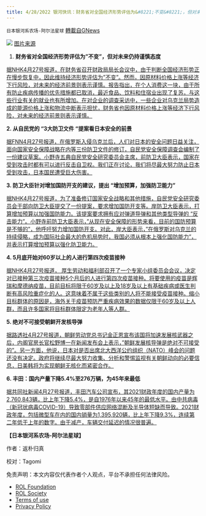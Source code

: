 ```yaml
---
title: 4/28/2022 银河快讯：财务省对全国经济形势评估为&#8221;不变&#8221;，但对未来仍持谨慎态度；从自民党的 &#8220;3大防卫文件 &#8220;提案看日本安全的前景
---
```

`日本银河系农场-阿尔法星球` [轉載自GNews](https://gnews.org/zh-hans/2427940/)

![](https://assets.gnews.org/wp-content/uploads/2022/04/K10013601851_2204271553_0427172932_01_02.jpeg) 
[图片来源](https://www3.nhk.or.jp/news/html/20220427/k10013601851000.html)
 
1. **财务省对全国经济形势评估为”不变”，但对未来仍持谨慎态度**

[据NHK4月27号报道，在财务省召开财政局局长会议中，由于判断全国经济形势正在慢步恢复中，因此维持经济形势评估为”不变”。然而，因原材料价格上涨等经济下行风险，对未来的经济前景则表示谨慎。报告指出，在个人消费这一块，由于所有防止疾病传播的优先措施都已取消，最近食品、饮料和住宿业出现了复苏，与这些行业有关的就业也有所增加。在对企业的调查采访中，一些企业对乌克兰局势造成的能源价格上涨和物流中断表示担忧，财务省也因原材料价格上涨等经济下行风险，对未来的经济前景则表示谨慎。](https://www3.nhk.or.jp/news/html/20220427/k10013601851000.html)
 
**2. 从自民党的 “3大防卫文件 “提案看日本安全的前景**
 
[据FNN4月27号报道，在俄罗斯入侵乌克兰后，人们对日本的安全问题日益关注，面向国家安全保障战略在内等三份防卫文件的修订，自民党安全保障调查会编制了一份建议草案。小野寺五典自民党安全研究委员会主席，前防卫大臣表示，国家在受到攻击时都有可以进行反击自卫权。我们正在讨论，我们将尽最大努力防止日本受到攻击，日本国民遭受巨大伤害。](https://news.yahoo.co.jp/articles/588d281c4bd584452ec5697f4ef55903a9160d10)
 
**3. 防卫大臣针对增加国防开支的建议，提出 “增加预算，加强防卫能力”**
 
[据NHK4月27号报道，为了准备修订国家安全战略和其他措施，自民党安全研究委员会干部向防卫大臣提交了一份提案，要求增加国防开支等。岸防卫大臣表示，打算增加预算以加强国防能力。该提案要求拥有应对弹道导弹和其他类型导弹的 “反击能力”。小野寺前防卫大臣表示，”从现在安全保障的形势来看，目前的国防预算是不够的”，他呼吁努力增加国防开支。对此，岸大臣表示，”在俄罗斯对乌克兰的持续侵略，成为国际社会最大的危机局势时，我国必须从根本上强化国防能力”，并表示打算增加预算以强化防卫能力。](https://www3.nhk.or.jp/news/html/20220427/k10013601731000.html)
 
**4. 5月底开始对60岁以上的人进行第四次疫苗接种**
 
[据NHK4月27号报道， 厚生劳动和福利部召开了一个专家小组委员会会议，决定对已接种第三次疫苗接种5个月后的人进行第四次疫苗接种。将要使用的疫苗是辉瑞和摩德纳疫苗，目前目标将限于60岁及以上及18岁及以上有基础疾病或医生判断有高风险重症化的人。这意味着不属于这些类别的人将不能接受疫苗接种。缩小目标群体的原因是，海外关于疫苗预防严重疾病效果的数据仅限于60岁及以上人群，而且许多国家将目标群体限定为老年人等人群。](https://www3.nhk.or.jp/news/html/20220427/k10013601391000.html)
 
**5. 绝对不可接受朝鲜开发核导弹**
 
[据路透社4月27号报道，朝鲜劳动党总书记金正恩宣布该国将加速发展核武器之后，内阁官房长官松野博一在新闻发布会上表示，”朝鲜发展核导弹是绝对不可接受的”。另一方面，他说，日本对是否出席北大西洋公约组织（NATO）峰会的问题还没有决定。政府将继续尽最大努力收集、分析和警惕监视有关朝鲜动向的必要信息，日美韩将为实现朝鲜无核化而紧密合作。](https://news.yahoo.co.jp/articles/ced9e33bb9bcaaa7ff97ae5021fc76f1d7d99330)
 
**6. 丰田：国内产量下降5.4%至276万辆，为45年来最低**
 
[据共同社新闻4月27号报道，丰田汽车公司宣布，其2021财政年度的国内产量为2,760,843辆，比上年下降5.4%，是自1976年以来45年的最低水平。由中共病毒（新冠状病毒COVID-19）导致零部件供应网络混断及半导体短缺而导致。2021财政年度，包括微型车在内的国内销量为1,395,920辆，比上年下降9.3%，连续第二年低于上年的数字。由于减产，车辆交付延迟的情况很普遍。](https://news.yahoo.co.jp/articles/0dfca8881074065253cb5af684a17c6e18bfc295)
 
**【日本银河系农场-阿尔法星球】**
 
作者：返朴归真
 
校对：Tagomi

免责声明：本文内容仅代表作者个人观点，平台不承担任何法律风险。
  
- [ROL Foundation](https://rolfoundation.org/)
- [ROL Society](https://rolsociety.org/)
- [Terms of use](https://gnews.org/terms-of-use-3/)
- [Privacy Policy](https://gnews.org/privacy-policy/)
